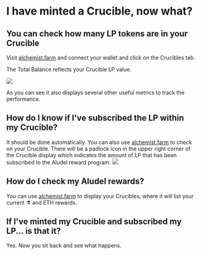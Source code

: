 # I have minted a Crucible, now what?

## You can check how many LP tokens are in your Crucible

Visit [alchemist.farm](https://alchemist.farm/) and connect your wallet and click on the Crucibles tab.

The Total Balance reflects your Crucible LP value.

![](https://i.imgur.com/WCBz8yM.png)

As you can see it also displays several other useful metrics to track the performance.

## How do I know if I've subscribed the LP within my Crucible?

It should be done automatically. You can also use [alchemist.farm](https://alchemist.farm/) to check on your Crucible. There will be a padlock icon in the upper right corner of the Crucible display which indicates the amount of LP that has been subscribed to the Aludel reward program: ![](https://i.imgur.com/ed4d3m8.png)

## How do I check my Aludel rewards?

You can use [alchemist.farm](https://alchemist.farm/) to display your Crucibles, where it will list your current ⚗️ and ETH rewards.

## If I've minted my Crucible and subscribed my LP... is that it?

Yes. Now you sit back and see what happens.

#### 

